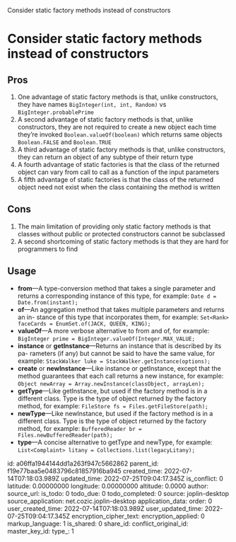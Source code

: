 Consider static factory methods instead of constructors

# Consider static factory methods instead of constructors

## Pros
1. One advantage of static factory methods is that, unlike constructors, they have names
`BigInteger(int, int, Random)` vs
`BigInteger.probablePrime`
2. A second advantage of static factory methods is that, unlike constructors, they are not required to create a new object each time they’re invoked
`Boolean.valueOf(boolean)` which returns same objects `Boolean.FALSE` and `Boolean.TRUE`
3. A third advantage of static factory methods is that, unlike constructors, they can return an object of any subtype of their return type
4. A fourth advantage of static factories is that the class of the returned
object can vary from call to call as a function of the input parameters
5. A fifth advantage of static factories is that the class of the returned object
need not exist when the class containing the method is written

## Cons
1. The main limitation of providing only static factory methods is that
classes without public or protected constructors cannot be subclassed
2. A second shortcoming of static factory methods is that they are hard for
programmers to find

## Usage
- **from**—A type-conversion method that takes a single parameter and returns a
corresponding instance of this type, for example:
`Date d = Date.from(instant);`
- **of**—An aggregation method that takes multiple parameters and returns an in-
stance of this type that incorporates them, for example:
`Set<Rank> faceCards = EnumSet.of(JACK, QUEEN, KING);`
- **valueOf**—A more verbose alternative to from and of, for example:
`BigInteger prime = BigInteger.valueOf(Integer.MAX_VALUE;`
- **instance** or **getInstance**—Returns an instance that is described by its pa-
rameters (if any) but cannot be said to have the same value, for example:
`StackWalker luke = StackWalker.getInstance(options);`
- **create** or **newInstance**—Like instance or getInstance, except that the
method guarantees that each call returns a new instance, for example:
`Object newArray = Array.newInstance(classObject, arrayLen);`
- **getType**—Like getInstance, but used if the factory method is in a different
class. Type is the type of object returned by the factory method, for example:
`FileStore fs = Files.getFileStore(path);`
- **newType**—Like newInstance, but used if the factory method is in a different
class. Type is the type of object returned by the factory method, for example:
`BufferedReader br = Files.newBufferedReader(path);`
- **type**—A concise alternative to getType and newType, for example:
`List<Complaint> litany = Collections.list(legacyLitany);`

id: a06ffa1944144dd1a263f947c5662862
parent_id: f19e77baa5e0483796c81857916ba945
created_time: 2022-07-14T07:18:03.989Z
updated_time: 2022-07-25T09:04:17.345Z
is_conflict: 0
latitude: 0.00000000
longitude: 0.00000000
altitude: 0.0000
author: 
source_url: 
is_todo: 0
todo_due: 0
todo_completed: 0
source: joplin-desktop
source_application: net.cozic.joplin-desktop
application_data: 
order: 0
user_created_time: 2022-07-14T07:18:03.989Z
user_updated_time: 2022-07-25T09:04:17.345Z
encryption_cipher_text: 
encryption_applied: 0
markup_language: 1
is_shared: 0
share_id: 
conflict_original_id: 
master_key_id: 
type_: 1